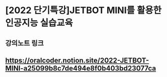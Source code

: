 # [2022 단기특강]JETBOT MINI를 활용한 인공지능 실습교육

## 강의노트 링크

## https://oralcoder.notion.site/2022-JETBOT-MINI-a25099b8c7de494e8f0b403bd23077ca
